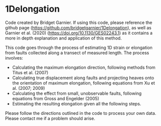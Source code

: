 # 1Delongation

Code created by Bridget Garnier. If using this code, please reference the github page (https://github.com/bridgetgarnier/1Delongation), as well as Garnier et al. (2020) (https://doi.org/10.1130/GES02243.1) as it contains a more in depth explanation and application of this method. 

This code goes through the process of estimating 1D strain or elongation from faults collected along a transect of measured length. The process involves:
- Calculating the maximum elongation direction, following methods from Titus et al. (2007)
- Calculating true displacement along faults and projecting heaves onto the orientation of maximum elongation, following equations from Xu et al. (2007; 2009)
- Calculating the effect from small, unobservable faults, following equations from Gross and Engelder (2005)
- Estimating the resulting elongation given all the following steps. 

Please follow the directions outlined in the code to process your own data. Please contact me if a problem should arise. 